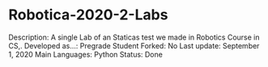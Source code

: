 # Robotica-2020-2-Labs

Description: A single Lab of an Staticas test we made in Robotics Course in CS,.
Developed as...: Pregrade Student
Forked: No
Last update: September 1, 2020
Main Languages: Python
Status: Done
